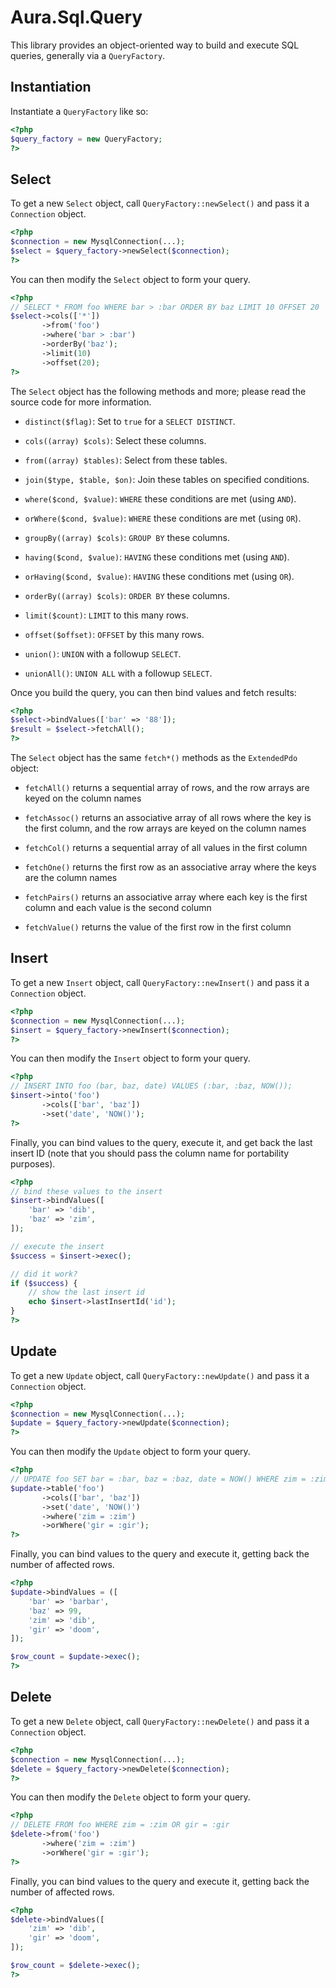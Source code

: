 Aura.Sql.Query
==============

This library provides an object-oriented way to build and execute SQL queries,
generally via a `QueryFactory`.

Instantiation
-------------

Instantiate a `QueryFactory` like so:

```php
<?php
$query_factory = new QueryFactory;
?>
```

Select
------

To get a new `Select` object, call `QueryFactory::newSelect()` and pass it
a `Connection` object.

```php
<?php
$connection = new MysqlConnection(...);
$select = $query_factory->newSelect($connection);
?>
```

You can then modify the `Select` object to form your query.

```php
<?php
// SELECT * FROM foo WHERE bar > :bar ORDER BY baz LIMIT 10 OFFSET 20
$select->cols(['*'])
       ->from('foo')
       ->where('bar > :bar')
       ->orderBy('baz');
       ->limit(10)
       ->offset(20);
?>
```

The `Select` object has the following methods and more; please read the source
code for more information.

- `distinct($flag)`: Set to `true` for a `SELECT DISTINCT`.

- `cols((array) $cols)`: Select these columns.

- `from((array) $tables)`: Select from these tables.

- `join($type, $table, $on)`: Join these tables on specified conditions.

- `where($cond, $value)`: `WHERE` these conditions are met (using `AND`).

- `orWhere($cond, $value)`: `WHERE` these conditions are met (using `OR`).

- `groupBy((array) $cols)`: `GROUP BY` these columns.

- `having($cond, $value)`: `HAVING` these conditions met (using `AND`).

- `orHaving($cond, $value)`: `HAVING` these conditions met (using `OR`).

- `orderBy((array) $cols)`: `ORDER BY` these columns.

- `limit($count)`: `LIMIT` to this many rows.

- `offset($offset)`: `OFFSET` by this many rows.

- `union()`: `UNION` with a followup `SELECT`.

- `unionAll()`: `UNION ALL` with a followup `SELECT`.

Once you build the query, you can then bind values and fetch results:

```php
<?php
$select->bindValues(['bar' => '88']);
$result = $select->fetchAll();
?>
```

The `Select` object has the same `fetch*()` methods as the `ExtendedPdo`
object:

- `fetchAll()` returns a sequential array of rows, and the row arrays are
  keyed on the column names

- `fetchAssoc()` returns an associative array of all rows where the key is the
  first column, and the row arrays are keyed on the column names

- `fetchCol()` returns a sequential array of all values in the first column

- `fetchOne()` returns the first row as an associative array where the keys
  are the column names

- `fetchPairs()` returns an associative array where each key is the first
  column and each value is the second column

- `fetchValue()` returns the value of the first row in the first column


Insert
------

To get a new `Insert` object, call `QueryFactory::newInsert()` and pass it
a `Connection` object.

```php
<?php
$connection = new MysqlConnection(...);
$insert = $query_factory->newInsert($connection);
?>
```

You can then modify the `Insert` object to form your query.

```php
<?php
// INSERT INTO foo (bar, baz, date) VALUES (:bar, :baz, NOW());
$insert->into('foo')
       ->cols(['bar', 'baz'])
       ->set('date', 'NOW()');
?>
```

Finally, you can bind values to the query, execute it, and get back the last
insert ID (note that you should pass the column name for portability
purposes).

```php
<?php
// bind these values to the insert
$insert->bindValues([
    'bar' => 'dib',
    'baz' => 'zim',
]);

// execute the insert
$success = $insert->exec();

// did it work?
if ($success) {
    // show the last insert id
    echo $insert->lastInsertId('id');
}
?>
```

Update
------

To get a new `Update` object, call `QueryFactory::newUpdate()` and pass it
a `Connection` object.

```php
<?php
$connection = new MysqlConnection(...);
$update = $query_factory->newUpdate($connection);
?>
```

You can then modify the `Update` object to form your query.

```php
<?php
// UPDATE foo SET bar = :bar, baz = :baz, date = NOW() WHERE zim = :zim OR gir = :gir
$update->table('foo')
       ->cols(['bar', 'baz'])
       ->set('date', 'NOW()')
       ->where('zim = :zim')
       ->orWhere('gir = :gir');
?>
```

Finally, you can bind values to the query and execute it, getting back the
number of affected rows.

```php
<?php
$update->bindValues = ([
    'bar' => 'barbar',
    'baz' => 99,
    'zim' => 'dib',
    'gir' => 'doom',
]);

$row_count = $update->exec();
?>
```

Delete
------

To get a new `Delete` object, call `QueryFactory::newDelete()` and pass it
a `Connection` object.

```php
<?php
$connection = new MysqlConnection(...);
$delete = $query_factory->newDelete($connection);
?>
```

You can then modify the `Delete` object to form your query.

```php
<?php
// DELETE FROM foo WHERE zim = :zim OR gir = :gir
$delete->from('foo')
       ->where('zim = :zim')
       ->orWhere('gir = :gir');
?>
```

Finally, you can bind values to the query and execute it, getting back the
number of affected rows.

```php
<?php
$delete->bindValues([
    'zim' => 'dib',
    'gir' => 'doom',
]);

$row_count = $delete->exec();
?>
```
